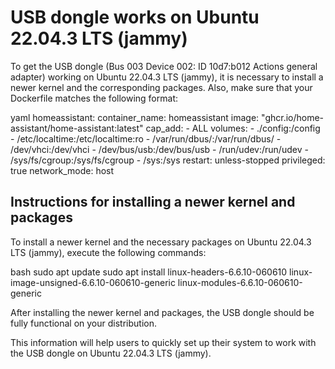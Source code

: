 # USB dongle works on Ubuntu 22.04.3 LTS (jammy)

To get the USB dongle (Bus 003 Device 002: ID 10d7:b012 Actions general adapter) working on Ubuntu 22.04.3 LTS (jammy), it is necessary to install a newer kernel and the corresponding packages. Also, make sure that your Dockerfile matches the following format:

yaml
homeassistant:
  container_name: homeassistant
  image: "ghcr.io/home-assistant/home-assistant:latest"
  cap_add:
    - ALL
  volumes:
    - ./config:/config
    - /etc/localtime:/etc/localtime:ro
    - /var/run/dbus/:/var/run/dbus/
    - /dev/vhci:/dev/vhci
    - /dev/bus/usb:/dev/bus/usb
    - /run/udev:/run/udev
    - /sys/fs/cgroup:/sys/fs/cgroup
    - /sys:/sys
  restart: unless-stopped
  privileged: true
  network_mode: host

## Instructions for installing a newer kernel and packages

To install a newer kernel and the necessary packages on Ubuntu 22.04.3 LTS (jammy), execute the following commands:

bash
sudo apt update
sudo apt install linux-headers-6.6.10-060610 linux-image-unsigned-6.6.10-060610-generic linux-modules-6.6.10-060610-generic

After installing the newer kernel and packages, the USB dongle should be fully functional on your distribution.

This information will help users to quickly set up their system to work with the USB dongle on Ubuntu 22.04.3 LTS (jammy).

